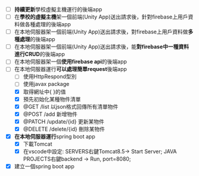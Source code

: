 * [ ] **持續更新**學校虛擬主機運行的後端app
* [ ] 在**學校的虛擬主機**架一個前端(Unity App)送出請求後，針對firebase上用戶資料做各種處理的後端app
* [ ] 在本地伺服器架一個前端(Unity App)送出請求後，對firebase上用戶資料做**多種處理**的後端app
* [ ] 在本地伺服器架一個前端(Unity App)送出請求後，能**對firebase中一種資料進行CRUD**的後端app
* [ ] 在本地伺服器架一個**使用firebase api**的後端app
* [ ] 在本地伺服器運行**可以處理簡單request**後端app
  * [ ] 使用HttpRespond型別
  * [ ] 使用javax package
  * [X] 取得網址中{ }的值
  * [x] 預先初始化某種物件清單
  * [x] @GET /list 以json格式回傳所有清單物件
  * [x] @POST /add 新增物件
  * [x] @PATCH /update/{id} 更新某物件
  * [x] @DELETE /delete/{id} 刪除某物件
* [x] **在本地伺服器運行**spring boot app
  * [x] 下載Tomcat
  * [x] 在vscode中設定: SERVERS右鍵Tomcat8.5-> Start Server; JAVA PROJECTS右鍵backend -> Run, port=8080;
* [x] 建立一個spring boot app 
